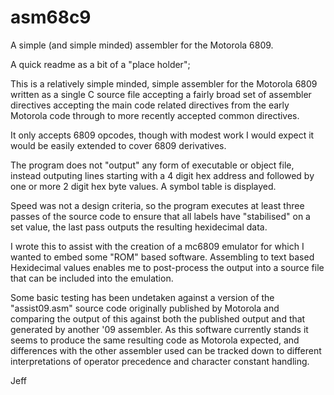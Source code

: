 # asm68c9
A simple (and simple minded) assembler for the Motorola 6809.

A quick readme as a bit of a "place holder";

This is a relatively simple minded, simple assembler for the Motorola 6809 written as a single C source file accepting a fairly broad set of assembler directives accepting the main code related directives from the early Motorola code through to more recently accepted common directives.

It only accepts 6809 opcodes, though with modest work I would expect it would be easily extended to cover 6809 derivatives.

The program does not "output" any form of executable or object file, instead outputing lines starting with a 4 digit hex address and followed by one or more
2 digit hex byte values.  A symbol table is displayed.

Speed was not a design criteria, so the program executes at least three passes of the source code to ensure that all labels have "stabilised" on a set value, the last pass outputs the resulting hexidecimal data.

I wrote this to assist with the creation of a mc6809 emulator for which I wanted to embed some "ROM" based software.  Assembling to text based Hexidecimal values enables me to post-process the output into a source file that can be included into the emulation.

Some basic testing has been undetaken against a version of the "assist09.asm" source code originally published by Motorola and comparing the output of this against both the published output and that generated by another '09 assembler.  As this software currently stands it seems to produce the same resulting code as Motorola expected, and differences with the other assembler used can be tracked down to different interpretations of operator precedence and character constant handling.

Jeff
